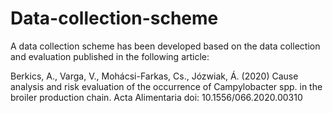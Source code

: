 # Data-collection-scheme
A data collection scheme has been developed based on the data collection and evaluation published in the following article:

Berkics, A., Varga, V., Mohácsi-Farkas, Cs., Józwiak, Á. (2020) Cause analysis and risk evaluation of the occurrence of Campylobacter spp. in the broiler production chain. Acta Alimentaria doi: 10.1556/066.2020.00310 
